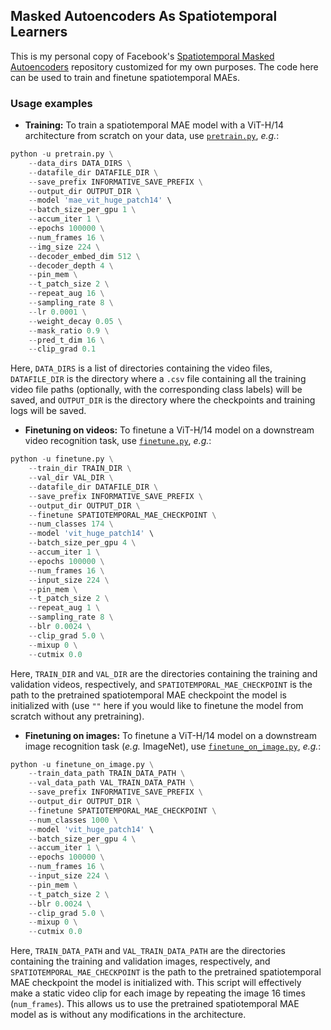## Masked Autoencoders As Spatiotemporal Learners

This is my personal copy of Facebook's [Spatiotemporal Masked Autoencoders](https://github.com/facebookresearch/mae_st) repository customized for my own purposes. The code here can be used to train and finetune spatiotemporal MAEs.

### Usage examples

* **Training:** To train a spatiotemporal MAE model with a ViT-H/14 architecture from scratch on your data, use [`pretrain.py`](https://github.com/eminorhan/mae_st/blob/master/pretrain.py), *e.g.*:
```python
python -u pretrain.py \
    --data_dirs DATA_DIRS \
    --datafile_dir DATAFILE_DIR \
    --save_prefix INFORMATIVE_SAVE_PREFIX \
    --output_dir OUTPUT_DIR \
    --model 'mae_vit_huge_patch14' \
    --batch_size_per_gpu 1 \
    --accum_iter 1 \
    --epochs 100000 \
    --num_frames 16 \
    --img_size 224 \
    --decoder_embed_dim 512 \
    --decoder_depth 4 \
    --pin_mem \
    --t_patch_size 2 \
    --repeat_aug 16 \
    --sampling_rate 8 \
    --lr 0.0001 \
    --weight_decay 0.05 \
    --mask_ratio 0.9 \
    --pred_t_dim 16 \
    --clip_grad 0.1
```
Here, `DATA_DIRS` is a list of directories containing the video files, `DATAFILE_DIR` is the directory where a `.csv` file containing all the training video file paths (optionally, with the corresponding class labels) will be saved, and `OUTPUT_DIR` is the directory where the checkpoints and training logs will be saved.

* **Finetuning on videos:** To finetune a ViT-H/14 model on a downstream video recognition task, use [`finetune.py`](https://github.com/eminorhan/mae_st/blob/master/finetune.py), *e.g.*:
```python
python -u finetune.py \
    --train_dir TRAIN_DIR \
    --val_dir VAL_DIR \
    --datafile_dir DATAFILE_DIR \
    --save_prefix INFORMATIVE_SAVE_PREFIX \
    --output_dir OUTPUT_DIR \
    --finetune SPATIOTEMPORAL_MAE_CHECKPOINT \
    --num_classes 174 \
    --model 'vit_huge_patch14' \
    --batch_size_per_gpu 4 \
    --accum_iter 1 \
    --epochs 100000 \
    --num_frames 16 \
    --input_size 224 \
    --pin_mem \
    --t_patch_size 2 \
    --repeat_aug 1 \
    --sampling_rate 8 \
    --blr 0.0024 \
    --clip_grad 5.0 \
    --mixup 0 \
    --cutmix 0.0
```
Here, `TRAIN_DIR` and `VAL_DIR` are the directories containing the training and validation videos, respectively, and `SPATIOTEMPORAL_MAE_CHECKPOINT` is the path to the pretrained spatiotemporal MAE checkpoint the model is initialized with (use `""` here if you would like to finetune the model from scratch without any pretraining).

* **Finetuning on images:** To finetune a ViT-H/14 model on a downstream image recognition task (*e.g.* ImageNet), use [`finetune_on_image.py`](https://github.com/eminorhan/mae_st/blob/master/finetune_on_image.py), *e.g.*:
```python
python -u finetune_on_image.py \
    --train_data_path TRAIN_DATA_PATH \
    --val_data_path VAL_TRAIN_DATA_PATH \
    --save_prefix INFORMATIVE_SAVE_PREFIX \
    --output_dir OUTPUT_DIR \
    --finetune SPATIOTEMPORAL_MAE_CHECKPOINT \
    --num_classes 1000 \
    --model 'vit_huge_patch14' \
    --batch_size_per_gpu 4 \
    --accum_iter 1 \
    --epochs 100000 \
    --num_frames 16 \
    --input_size 224 \
    --pin_mem \
    --t_patch_size 2 \
    --blr 0.0024 \
    --clip_grad 5.0 \
    --mixup 0 \
    --cutmix 0.0
```
Here, `TRAIN_DATA_PATH` and `VAL_TRAIN_DATA_PATH` are the directories containing the training and validation images, respectively, and `SPATIOTEMPORAL_MAE_CHECKPOINT` is the path to the pretrained spatiotemporal MAE checkpoint the model is initialized with. This script will effectively make a static video clip for each image by repeating the image 16 times (`num_frames`). This allows us to use the pretrained spatiotemporal MAE model as is without any modifications in the architecture. 
